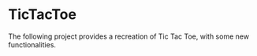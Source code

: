 # TicTacToe
The following project provides a recreation of Tic Tac Toe, with some new functionalities.
